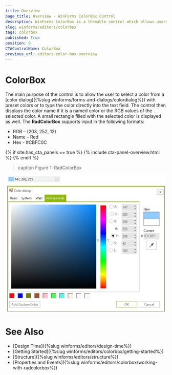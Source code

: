 ```yaml
---
title: Overview
page_title: Overview - WinForms ColorBox Control
description: WinForms ColorBox is a themable control which allows users to select a color from a color dialog or to directly type it in the text field.
slug: winforms/editors/colorbox
tags: colorbox
published: True
position: 0
CTAControlName: ColorBox
previous_url: editors-color-box-overview
---
```


# ColorBox

The main purpose of the control is to allow the user to select a color from a [color dialog]({%slug winforms/forms-and-dialogs/colordialog%}) with preset colors or to type the color directly into the text field. The control then displays the color name if it is a named color or the RGB values of the selected color. A small rectangle filled with the selected color is displayed as well. The __RadColorBox__ supports input in the following formats:

* RGB – (203, 252, 12)
* Name – Red
* Hex - #CBFC0C

{% if site.has_cta_panels == true %}
{% include cta-panel-overview.html %}
{% endif %}

>caption Figure 1: RadColorBox

![editors-color-box-overview 001](images/editors-color-box-overview001.png)


# See Also

* [Design Time]({%slug winforms/editors/design-time%})
* [Getting Started]({%slug winforms/editors/colorbox/getting-started%})
* [Structure]({%slug winforms/editors/structure%})
* [Properties and Events]({%slug winforms/editors/colorbox/working-with-radcolorbox%})